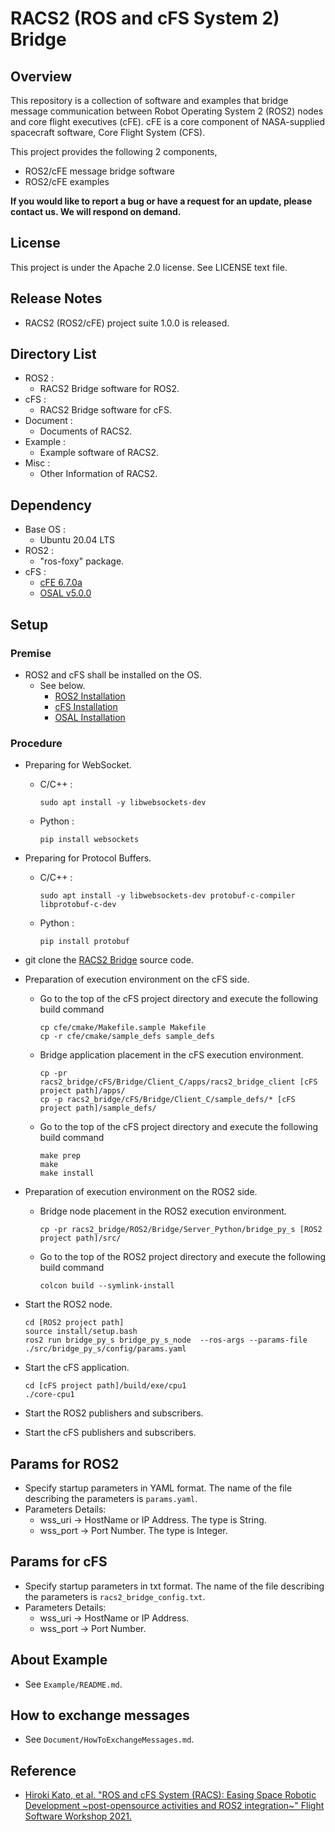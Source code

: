 # RACS2 (ROS and cFS System 2) Bridge

## Overview

This repository is a collection of software and examples that bridge message communication between Robot Operating System 2 (ROS2) nodes and core flight executives (cFE).  cFE is a core component of NASA-supplied spacecraft software, Core Flight System (CFS).

This project provides the following 2 components,

- ROS2/cFE message bridge software
- ROS2/cFE examples

**If you would like to report a bug or have a request for an update, please contact us. We will respond on demand.**

## License

This project is under the Apache 2.0 license. See LICENSE text file.

## Release Notes

- RACS2 (ROS2/cFE) project suite 1.0.0 is released.

## Directory List

- ROS2 :
  - RACS2 Bridge software for ROS2.
- cFS :
  - RACS2 Bridge software for cFS.
- Document :
  - Documents of RACS2.
- Example :
  - Example software of RACS2.
- Misc :
  - Other Information of RACS2.

## Dependency

- Base OS :
  - Ubuntu 20.04 LTS
- ROS2 :
  - "ros-foxy" package.
- cFS :
  - [cFE 6.7.0a](https://github.com/nasa/cFS/releases/tag/v6.7.0a)
  - [OSAL v5.0.0](https://github.com/nasa/osal/releases/tag/v5.0.0)


## Setup

### Premise

- ROS2 and cFS shall be installed on the OS.
  - See below.
    - [ROS2 Installation](https://docs.ros.org/en/foxy/Installation/Ubuntu-Install-Debians.html)
    - [cFS Installation](https://github.com/nasa/cFE)
    - [OSAL Installation](https://github.com/nasa/osal)

### Procedure

- Preparing for WebSocket.
  - C/C++ :
    ```
    sudo apt install -y libwebsockets-dev
    ```
  - Python :
    ```
    pip install websockets
    ```

- Preparing for Protocol Buffers.
  - C/C++ :
    ```
    sudo apt install -y libwebsockets-dev protobuf-c-compiler libprotobuf-c-dev
    ```
  - Python :
    ```
    pip install protobuf
    ```

- git clone the [RACS2 Bridge](https://github.com/jaxa/racs2_bridge.git) source code.

- Preparation of execution environment on the cFS side.
  - Go to the top of the cFS project directory and execute the following build command
    ```
    cp cfe/cmake/Makefile.sample Makefile
    cp -r cfe/cmake/sample_defs sample_defs
    ```

  - Bridge application placement in the cFS execution environment.
    ```
    cp -pr racs2_bridge/cFS/Bridge/Client_C/apps/racs2_bridge_client [cFS project path]/apps/
    cp -p racs2_bridge/cFS/Bridge/Client_C/sample_defs/* [cFS project path]/sample_defs/
    ```

  - Go to the top of the cFS project directory and execute the following build command
    ```
    make prep
    make
    make install
    ```

- Preparation of execution environment on the ROS2 side.
  - Bridge node placement in the ROS2 execution environment.
    ```
    cp -pr racs2_bridge/ROS2/Bridge/Server_Python/bridge_py_s [ROS2 project path]/src/
    ```
  - Go to the top of the ROS2 project directory and execute the following build command
    ```
    colcon build --symlink-install
    ```

- Start the ROS2 node.
  ```
  cd [ROS2 project path]
  source install/setup.bash
  ros2 run bridge_py_s bridge_py_s_node  --ros-args --params-file ./src/bridge_py_s/config/params.yaml
  ```

- Start the cFS application.
  ```
  cd [cFS project path]/build/exe/cpu1
  ./core-cpu1
  ```

- Start the ROS2 publishers and subscribers.

- Start the cFS publishers and subscribers.

## Params for ROS2

- Specify startup parameters in YAML format. The name of the file describing the parameters is `params.yaml`.
- Parameters Details:
  - wss_uri  -> HostName or IP Address. The type is String.
  - wss_port -> Port Number. The type is Integer.

## Params for cFS

- Specify startup parameters in txt format. The name of the file describing the parameters is `racs2_bridge_config.txt`.
- Parameters Details:
  - wss_uri  -> HostName or IP Address.
  - wss_port -> Port Number.

## About Example

- See `Example/README.md`.

## How to exchange messages

- See `Document/HowToExchangeMessages.md`.

## Reference

* [Hiroki Kato, et al. "ROS and cFS System (RACS): Easing Space Robotic Development ~post-opensource activities and ROS2 integration~" Flight Software Workshop 2021.](https://drive.google.com/file/d/11L48doT_pRNs7R0hdChPALqJO849TvV2/view?usp=drive_web)

